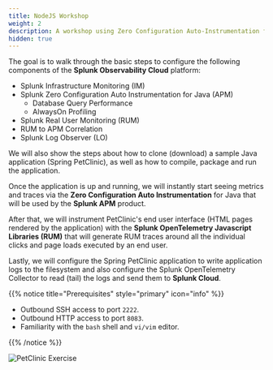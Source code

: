 ```yaml
---
title: NodeJS Workshop
weight: 2
description: A workshop using Zero Configuration Auto-Instrumentation for NodeJS.
hidden: true
---
```


The goal is to walk through the basic steps to configure the following components of the **Splunk Observability Cloud** platform:

* Splunk Infrastructure Monitoring (IM)
* Splunk Zero Configuration Auto Instrumentation for Java (APM)
  * Database Query Performance
  * AlwaysOn Profiling
* Splunk Real User Monitoring (RUM)
* RUM to APM Correlation
* Splunk Log Observer (LO)

We will also show the steps about how to clone (download) a sample Java application (Spring PetClinic), as well as how to compile, package and run the application.

Once the application is up and running, we will instantly start seeing metrics and traces via the **Zero Configuration Auto Instrumentation** for Java that will be used by the **Splunk APM** product.

After that, we will instrument PetClinic's end user interface (HTML pages rendered by the application) with the **Splunk OpenTelemetry Javascript Libraries (RUM)** that will generate RUM traces around all the individual clicks and page loads executed by an end user.

Lastly, we will configure the Spring PetClinic application to write application logs to the filesystem and also configure the Splunk OpenTelemetry Collector to read (tail) the logs and send them to **Splunk Cloud**.

{{% notice title="Prerequisites" style="primary" icon="info" %}}

* Outbound SSH access to port `2222`.
* Outbound HTTP access to port `8083`.
* Familiarity with the `bash` shell and `vi/vim` editor.

{{% /notice %}}

![PetClinic Exercise](images/petclinic-exercise.png)
